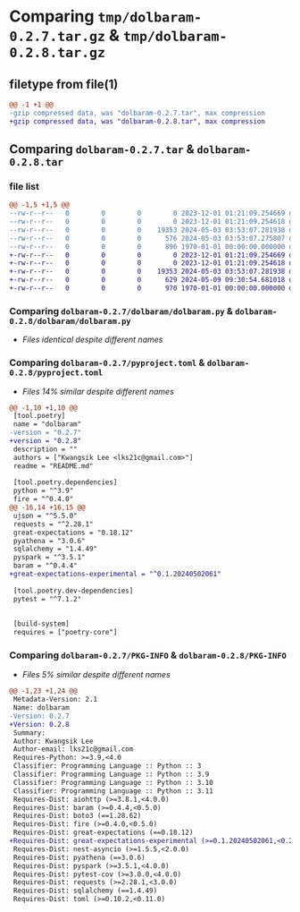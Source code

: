 # Comparing `tmp/dolbaram-0.2.7.tar.gz` & `tmp/dolbaram-0.2.8.tar.gz`

## filetype from file(1)

```diff
@@ -1 +1 @@
-gzip compressed data, was "dolbaram-0.2.7.tar", max compression
+gzip compressed data, was "dolbaram-0.2.8.tar", max compression
```

## Comparing `dolbaram-0.2.7.tar` & `dolbaram-0.2.8.tar`

### file list

```diff
@@ -1,5 +1,5 @@
--rw-r--r--   0        0        0        0 2023-12-01 01:21:09.254669 dolbaram-0.2.7/README.md
--rw-r--r--   0        0        0        0 2023-12-01 01:21:09.254618 dolbaram-0.2.7/dolbaram/__init__.py
--rw-r--r--   0        0        0    19353 2024-05-03 03:53:07.281938 dolbaram-0.2.7/dolbaram/dolbaram.py
--rw-r--r--   0        0        0      576 2024-05-03 03:53:07.275807 dolbaram-0.2.7/pyproject.toml
--rw-r--r--   0        0        0      896 1970-01-01 00:00:00.000000 dolbaram-0.2.7/PKG-INFO
+-rw-r--r--   0        0        0        0 2023-12-01 01:21:09.254669 dolbaram-0.2.8/README.md
+-rw-r--r--   0        0        0        0 2023-12-01 01:21:09.254618 dolbaram-0.2.8/dolbaram/__init__.py
+-rw-r--r--   0        0        0    19353 2024-05-03 03:53:07.281938 dolbaram-0.2.8/dolbaram/dolbaram.py
+-rw-r--r--   0        0        0      629 2024-05-09 09:30:54.681018 dolbaram-0.2.8/pyproject.toml
+-rw-r--r--   0        0        0      970 1970-01-01 00:00:00.000000 dolbaram-0.2.8/PKG-INFO
```

### Comparing `dolbaram-0.2.7/dolbaram/dolbaram.py` & `dolbaram-0.2.8/dolbaram/dolbaram.py`

 * *Files identical despite different names*

### Comparing `dolbaram-0.2.7/pyproject.toml` & `dolbaram-0.2.8/pyproject.toml`

 * *Files 14% similar despite different names*

```diff
@@ -1,10 +1,10 @@
 [tool.poetry]
 name = "dolbaram"
-version = "0.2.7"
+version = "0.2.8"
 description = ""
 authors = ["Kwangsik Lee <lks21c@gmail.com>"]
 readme = "README.md"
 
 [tool.poetry.dependencies]
 python = "^3.9"
 fire = "^0.4.0"
@@ -16,14 +16,15 @@
 ujson = "^5.5.0"
 requests = "^2.28.1"
 great-expectations = "0.18.12"
 pyathena = "3.0.6"
 sqlalchemy = "1.4.49"
 pyspark = "^3.5.1"
 baram = "^0.4.4"
+great-expectations-experimental = "^0.1.20240502061"
 
 [tool.poetry.dev-dependencies]
 pytest = "^7.1.2"
 
 
 [build-system]
 requires = ["poetry-core"]
```

### Comparing `dolbaram-0.2.7/PKG-INFO` & `dolbaram-0.2.8/PKG-INFO`

 * *Files 5% similar despite different names*

```diff
@@ -1,23 +1,24 @@
 Metadata-Version: 2.1
 Name: dolbaram
-Version: 0.2.7
+Version: 0.2.8
 Summary: 
 Author: Kwangsik Lee
 Author-email: lks21c@gmail.com
 Requires-Python: >=3.9,<4.0
 Classifier: Programming Language :: Python :: 3
 Classifier: Programming Language :: Python :: 3.9
 Classifier: Programming Language :: Python :: 3.10
 Classifier: Programming Language :: Python :: 3.11
 Requires-Dist: aiohttp (>=3.8.1,<4.0.0)
 Requires-Dist: baram (>=0.4.4,<0.5.0)
 Requires-Dist: boto3 (==1.28.62)
 Requires-Dist: fire (>=0.4.0,<0.5.0)
 Requires-Dist: great-expectations (==0.18.12)
+Requires-Dist: great-expectations-experimental (>=0.1.20240502061,<0.2.0)
 Requires-Dist: nest-asyncio (>=1.5.5,<2.0.0)
 Requires-Dist: pyathena (==3.0.6)
 Requires-Dist: pyspark (>=3.5.1,<4.0.0)
 Requires-Dist: pytest-cov (>=3.0.0,<4.0.0)
 Requires-Dist: requests (>=2.28.1,<3.0.0)
 Requires-Dist: sqlalchemy (==1.4.49)
 Requires-Dist: toml (>=0.10.2,<0.11.0)
```

